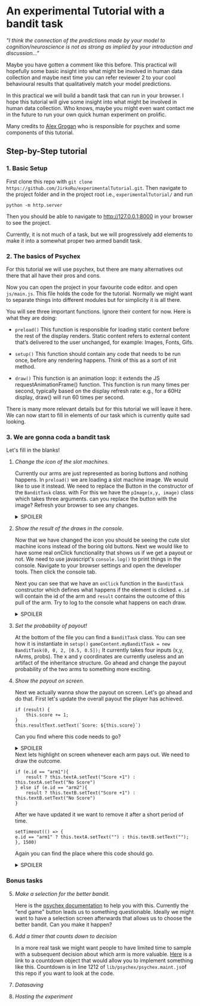 # An experimental Tutorial with a bandit task

*"I think the connection of the predictions made by your model to cognition/neuroscience is not as strong as implied by your introduction and discussion..."*

Maybe you have gotten a comment like this before. This practical will hopefully some basic insight into what might be involved in human data collection and maybe next time you can refer reviewer 2 to your cool behavioural results that qualitatively match your model predictions.

In this practical we will build a bandit task that can run in your browser. I hope this tutorial will give some insight into what might be involved in human data collection. Who knows, maybe you might even want contact me in the future to run your own quick human experiment on prolific. 

Many credits to [Alex Grogan](https://github.com/agrogan97) who is responsible for psychex and some components of this tutorial. 

## Step-by-Step tutorial

### 1. Basic Setup
First clone this repo with `git clone https://github.com/JirkoRu/experimentalTutorial.git`. Then navigate to the project folder and in the project root i.e., `experimentalTutorial/` and run 
```
python -m http.server
```

Then you should be able to navigate to http://127.0.0.1:8000 in your browser to see the project. 

Currently, it is not much of a task, but we will progressively add elements to make it into a somewhat proper two armed bandit task. 

### 2. The basics of Psychex 
For this tutorial we will use psychex, but there are many alternatives out there that all have their pros and cons.

Now you can open the project in your favourite code editor. and open `js/main.js`. This file holds the code for the tutorial. Normally we might want to separate things into different modules but for simplicity it is all there. 

You will see three important functions. Ignore their content for now. Here is what they are doing:

- `preload()` This function is responsible for loading static content before the rest of the display renders. Static content refers to external content that’s delivered to the user unchanged, for example: Images, Fonts, Gifs.

- `setup()` This function should contain any code that needs to be run once, before any rendering happens. Think of this as a sort of init method.

- `draw()` This function is an animation loop: it extends the JS requestAnimationFrame() function. This function is run many times per second, typically based on the display refresh rate: e.g., for a 60Hz display, draw() will run 60 times per second.

There is many more relevant details but for this tutorial we will leave it here. We can now start to fill in elements of our task which is currently quite sad looking.

### 3. We are gonna coda a bandit task
Let's fill in the blanks!

1. *Change the icon of the slot machines.* 

    Currently our arms are just represented as boring buttons and nothing happens. In `preload()` we are loading a slot machine image. We would like to use it instead. We need to replace the Button in the constructor of the `BanditTask` class.  with For this we have the `pImage(x,y, image)` class which takes three arguments. can you replace the button with the image? Refresh your browser to see any changes.<details><summary>SPOILER</summary>
    something like: `new pImage(25 + i*50, 50, assets.imgs.slotMachine)` should work.
    </details>

2. *Show the result of the draws in the console.*

    Now that we have changed the icon you should be seeing the cute slot machine icons instead of the boring old buttons. Next we would like to have some real onClick functionality that shows us if we get a payout or not. We need to use javascript's `console.log()` to print things in the console. Navigate to your browser settings and open the developer tools. Then click the console tab. 

    Next you can see that we have an `onClick` function in the `BanditTask` constructor which defines what happens if the element is clicked. `e.id` will contain the id of the arm and `result` contains the outcome of this pull of the arm. Try to log to the console what happens on each draw.
    <details><summary>SPOILER</summary>
    console.log(`${e.id} pulled ${result}`)
    </details>


3. *Set the probability of payout!*

    At the bottom of the file you can find a `BanditTask` class. You can see how it is instantiate in `setup()` 
    ```gameContent.myBanditTask = new BanditTask(0, 0, 2, [0.5, 0.5]);```
    It currently takes four inputs (x,y, nArms, probs). The x and y coordinates are currently useless and an artifact of the inheritance structure. Go ahead and change the payout probability of the two arms to something more exciting. 

4. *Show the payout on screen.*

    Next we actually wanna show the payout on screen. Let's go ahead and do that. First let's update the overall payout the player has achieved.
    ```
    if (result) {
        this.score += 1;
    }
    this.resultText.setText(`Score: ${this.score}`)
    ```
    Can you find where this code needs to go?
    <details><summary>SPOILER</summary>
    The onClick function in the BanditTask is the right place.
    </details>
    Next lets highlight on screen whenever each arm pays out. We need to draw the outcome. 

    ```
    if (e.id == "arm1"){
        result ? this.textA.setText("Score +1") : this.textA.setText("No Score")
    } else if (e.id == "arm2"){
        result ? this.textB.setText("Score +1") : this.textB.setText("No Score")
    }
    ```

    After we have updated it we want to remove it after a short period of time.

    ```
    setTimeout(() => {
    e.id == "arm1" ? this.textA.setText("") : this.textB.setText("");
    }, 1500)
    ```
    Again you can find the place where this code should go. 
    <details><summary>SPOILER</summary>
    The onClick function in the BanditTask is the right place.
    </details>

### Bonus tasks
5. *Make a selection for the better bandit.* 

    Here is the [psychex documentation](https://agrogan97.github.io/psychex/tutorial/getting_started.html) to help you with this. 
    Currently the "end game" button leads us to something questionable. Ideally we might want to have a selection screen afterwards that allows us to choose the better bandit. Can you make it happen?

6. *Add a timer that counts down to decision* 

    In a more real task we might want people to have limited time to sample with a subsequent decision about which arm is more valuable. [Here](https://agrogan97.github.io/psychex/code_docs/primitives.html#Countdown) is a link to a countdown object that would allow you to implement something like this. Countdown is in line 1212 of `lib/psychex/psychex.maint.js`of this repo if you want to look at the code.


7. *Datasaving*

8. *Hosting the experiment*
